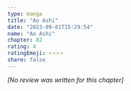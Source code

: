 ```yaml
---
type: manga
title: "Ao Ashi"
date: "2023-09-01T15:29:54"
name: "Ao Ashi"
chapter: 82
rating: 4
ratingEmoji: ⭐️⭐️⭐️⭐️
share: false
---
```


*[No review was written for this chapter]*
